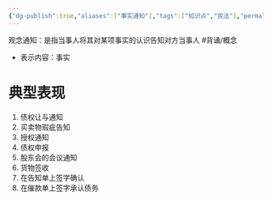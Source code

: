 ```yaml
---
{"dg-publish":true,"aliases":["事实通知"],"tags":["知识点","民法"],"permalink":"/学习笔记studyup/民法总论/观念通知/","dgPassFrontmatter":true,"created":"2024-07-14T19:09:11.480+08:00","updated":"2024-11-14T23:41:19.687+08:00"}
---
```


观念通知：是指当事人将其对某项事实的认识告知对方当事人 #背诵/概念 
- 表示内容：事实
# 典型表现 
1. 债权让与通知
2. 买卖物瑕疵告知
3. 授权通知
4. 债权申报
5. 股东会的会议通知
6. 货物签收
7. 在告知单上签字确认
8. 在催款单上签字承认债务